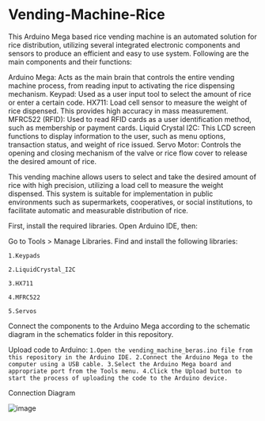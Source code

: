 ﻿# Vending-Machine-Rice
This Arduino Mega based rice vending machine is an automated solution for rice distribution, utilizing several integrated electronic components and sensors to produce an efficient and easy to use system. Following are the main components and their functions:

Arduino Mega: Acts as the main brain that controls the entire vending machine process, from reading input to activating the rice dispensing mechanism.
Keypad: Used as a user input tool to select the amount of rice or enter a certain code.
HX711: Load cell sensor to measure the weight of rice dispensed. This provides high accuracy in mass measurement.
MFRC522 (RFID): Used to read RFID cards as a user identification method, such as membership or payment cards.
Liquid Crystal I2C: This LCD screen functions to display information to the user, such as menu options, transaction status, and weight of rice issued.
Servo Motor: Controls the opening and closing mechanism of the valve or rice flow cover to release the desired amount of rice.

This vending machine allows users to select and take the desired amount of rice with high precision, utilizing a load cell to measure the weight dispensed. This system is suitable for implementation in public environments such as supermarkets, cooperatives, or social institutions, to facilitate automatic and measurable distribution of rice.

First, install the required libraries. Open Arduino IDE, then:

Go to Tools > Manage Libraries.
Find and install the following libraries:

`1.Keypads`

`2.LiquidCrystal_I2C`

`3.HX711`

`4.MFRC522`

`5.Servos`

Connect the components to the Arduino Mega according to the schematic diagram in the schematics folder in this repository.

Upload code to Arduino:
`
1.Open the vending_machine_beras.ino file from this repository in the Arduino IDE.
2.Connect the Arduino Mega to the computer using a USB cable.
3.Select the Arduino Mega board and appropriate port from the Tools menu.
4.Click the Upload button to start the process of uploading the code to the Arduino device.
`


Connection Diagram

![image](https://github.com/user-attachments/assets/eb73c954-bc17-4f25-b6ac-ce31fe1f9308)

